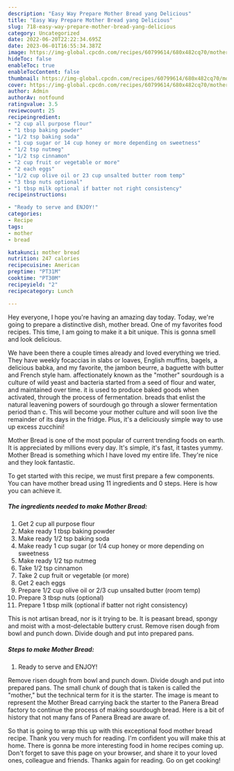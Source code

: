 ```yaml
---
description: "Easy Way Prepare Mother Bread yang Delicious"
title: "Easy Way Prepare Mother Bread yang Delicious"
slug: 718-easy-way-prepare-mother-bread-yang-delicious
category: Uncategorized
date: 2022-06-20T22:22:34.695Z
date: 2023-06-01T16:55:34.387Z
image: https://img-global.cpcdn.com/recipes/60799614/680x482cq70/mother-bread-recipe-main-photo.jpg
hideToc: false
enableToc: true
enableTocContent: false
thumbnail: https://img-global.cpcdn.com/recipes/60799614/680x482cq70/mother-bread-recipe-main-photo.jpg
cover: https://img-global.cpcdn.com/recipes/60799614/680x482cq70/mother-bread-recipe-main-photo.jpg
author: Admin
authorAv: notfound
ratingvalue: 3.5
reviewcount: 25
recipeingredient:
- "2 cup all purpose flour"
- "1 tbsp baking powder"
- "1/2 tsp baking soda"
- "1 cup sugar or 14 cup honey or more depending on sweetness"
- "1/2 tsp nutmeg"
- "1/2 tsp cinnamon"
- "2 cup fruit or vegetable or more"
- "2 each eggs"
- "1/2 cup olive oil or 23 cup unsalted butter room temp"
- "3 tbsp nuts optional"
- "1 tbsp milk optional if batter not right consistency"
recipeinstructions:

- "Ready to serve and ENJOY!"
categories:
- Recipe
tags:
- mother
- bread

katakunci: mother bread 
nutrition: 247 calories
recipecuisine: American
preptime: "PT31M"
cooktime: "PT30M"
recipeyield: "2"
recipecategory: Lunch

---
```



Hey everyone, I hope you're having an amazing day today. Today, we're going to prepare a distinctive dish, mother bread. One of my favorites food recipes. This time, I am going to make it a bit unique. This is gonna smell and look delicious.

We have been there a couple times already and loved everything we tried. They have weekly focaccias in slabs or loaves, English muffins, bagels, a delicious babka, and my favorite, the jambon beurre, a baguette with butter and French style ham. affectionately known as the &#34;mother&#34; sourdough is a culture of wild yeast and bacteria started from a seed of flour and water, and maintained over time. it is used to produce baked goods when activated, through the process of fermentation. breads that enlist the natural leavening powers of sourdough go through a slower fermentation period than c. This will become your mother culture and will soon live the remainder of its days in the fridge. Plus, it&#39;s a deliciously simple way to use up excess zucchini!

Mother Bread is one of the most popular of current trending foods on earth. It is appreciated by millions every day. It's simple, it's fast, it tastes yummy. Mother Bread is something which I have loved my entire life. They're nice and they look fantastic.


To get started with this recipe, we must first prepare a few components. You can have mother bread using 11 ingredients and 0 steps. Here is how you can achieve it.

<!--inarticleads1-->

##### The ingredients needed to make Mother Bread:

1. Get 2 cup all purpose flour
1. Make ready 1 tbsp baking powder
1. Make ready 1/2 tsp baking soda
1. Make ready 1 cup sugar (or 1/4 cup honey or more depending on sweetness
1. Make ready 1/2 tsp nutmeg
1. Take 1/2 tsp cinnamon
1. Take 2 cup fruit or vegetable (or more)
1. Get 2 each eggs
1. Prepare 1/2 cup olive oil or 2/3 cup unsalted butter (room temp)
1. Prepare 3 tbsp nuts (optional)
1. Prepare 1 tbsp milk (optional if batter not right consistency)


This is not artisan bread, nor is it trying to be. It is peasant bread, spongy and moist with a most-delectable buttery crust. Remove risen dough from bowl and punch down. Divide dough and put into prepared pans. 

<!--inarticleads2-->

##### Steps to make Mother Bread:


1. Ready to serve and ENJOY!

Remove risen dough from bowl and punch down. Divide dough and put into prepared pans. The small chunk of dough that is taken is called the &#34;mother,&#34; but the technical term for it is the starter. The image is meant to represent the Mother Bread carrying back the starter to the Panera Bread factory to continue the process of making sourdough bread. Here is a bit of history that not many fans of Panera Bread are aware of. 

So that is going to wrap this up with this exceptional food mother bread recipe. Thank you very much for reading. I'm confident you will make this at home. There is gonna be more interesting food in home recipes coming up. Don't forget to save this page on your browser, and share it to your loved ones, colleague and friends. Thanks again for reading. Go on get cooking!
